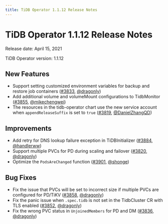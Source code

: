 ```yaml
---
title: TiDB Operator 1.1.12 Release Notes
---
```


# TiDB Operator 1.1.12 Release Notes

Release date: April 15, 2021

TiDB Operator version: 1.1.12

## New Features

- Support setting customized environment variables for backup and restore job containers ([#3833](https://github.com/pingcap/tidb-operator/pull/3833), [@dragonly](https://github.com/dragonly))
- Add additional volume and volumeMount configurations to TidbMonitor ([#3855](https://github.com/pingcap/tidb-operator/pull/3855), [@mikechengwei](https://github.com/mikechengwei))
- The resources in the tidb-operator chart use the new service account when `appendReleaseSuffix` is set to `true` ([#3819](https://github.com/pingcap/tidb-operator/pull/3819), [@DanielZhangQD](https://github.com/DanielZhangQD))

## Improvements

- Add retry for DNS lookup failure exception in TiDBInitializer ([#3884](https://github.com/pingcap/tidb-operator/pull/3884), [@handlerww](https://github.com/handlerww))
- Support multiple PVCs for PD during scaling and failover ([#3820](https://github.com/pingcap/tidb-operator/pull/3820), [@dragonly](https://github.com/dragonly))
- Optimize the `PodsAreChanged` function ([#3901](https://github.com/pingcap/tidb-operator/pull/3901), [@shonge](https://github.com/shonge))

## Bug Fixes

- Fix the issue that PVCs will be set to incorrect size if multiple PVCs are configured for PD/TiKV ([#3858](https://github.com/pingcap/tidb-operator/pull/3858), [@dragonly](https://github.com/dragonly))
- Fix the panic issue when `.spec.tidb` is not set in the TidbCluster CR with TLS enabled ([#3852](https://github.com/pingcap/tidb-operator/pull/3852), [@dragonly](https://github.com/dragonly))
- Fix the wrong PVC status in `UnjoinedMembers` for PD and DM ([#3836](https://github.com/pingcap/tidb-operator/pull/3836), [@dragonly](https://github.com/dragonly))
